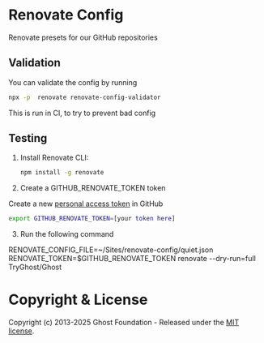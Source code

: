 # Renovate Config

Renovate presets for our GitHub repositories

## Validation

You can validate the config by running

```bash
npx -p  renovate renovate-config-validator
```

This is run in CI, to try to prevent bad config

## Testing

1. Install Renovate CLI:
   ```bash
   npm install -g renovate
   ```

2. Create a GITHUB_RENOVATE_TOKEN token

Create a new [personal access token](https://docs.github.com/en/authentication/keeping-your-account-and-data-secure/managing-your-personal-access-tokens) in GitHub

   ```bash
   export GITHUB_RENOVATE_TOKEN=[your token here]
   ```

3. Run the following command

RENOVATE_CONFIG_FILE=~/Sites/renovate-config/quiet.json RENOVATE_TOKEN=$GITHUB_RENOVATE_TOKEN  renovate --dry-run=full TryGhost/Ghost


# Copyright & License

Copyright (c) 2013-2025 Ghost Foundation - Released under the [MIT license](LICENSE).